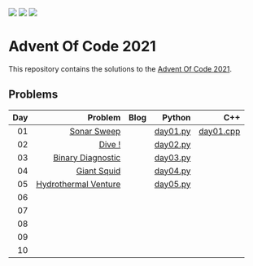 ![](https://img.shields.io/badge/stars%20⭐-8-yellow)
![](https://img.shields.io/badge/day%20📅-4-blue) 
![](https://img.shields.io/badge/days%20completed-4-red)
# Advent Of Code 2021

This repository contains the solutions to the [Advent Of Code 2021](https://adventofcode.com/2021).

## Problems

|  Day |                                            Problem | Blog |                                                                                                                          Python |  C++ |
| ---: | -------------------------------------------------: | ---: | ------------------------------------------------------------------------------------------------------------------------------: | ---: |
|   01 | [Sonar Sweep](https://adventofcode.com/2021/day/1) |      | [day01.py](https://github.com/sotsoguk/AdventOfCode2021/blob/bfc404d3724aa8eff5255f8d3fe4a4f1d6ace98c/python/day01/day01.py) | [day01.cpp](https://github.com/sotsoguk/AdventOfCode2021/blob/bfc404d3724aa8eff5255f8d3fe4a4f1d6ace98c/cpp/day01/day01.cpp)     |
|   02 |            [Dive !](https://adventofcode.com/2021/day/2)                                        |      |       [day02.py](https://github.com/sotsoguk/AdventOfCode2021/blob/bfc404d3724aa8eff5255f8d3fe4a4f1d6ace98c/python/day02/day02.py)                                                                                                                          |      |
| 03 | [Binary Diagnostic](https://adventofcode.com/2021/day/3)| | [day03.py](https://github.com/sotsoguk/AdventOfCode2021/blob/58d49eaed5c5c6173e34b54b556fde8e395821e5/python/day03/day03.py) | | 
| 04 | [Giant Squid](https://adventofcode.com/2021/day/4)| | [day04.py](https://github.com/sotsoguk/AdventOfCode2021/blob/6dc32bde011b2e3665575668c1499273fcd7f387/python/day04/day04.py) |
| 05 | [Hydrothermal Venture](https://adventofcode.com/2021/day/5)| | [day05.py](https://github.com/sotsoguk/AdventOfCode2021/blob/69e007a29958b21b12605ed58ea351ccb0d8f3b5/python/day05/day05.py) |
| 06 | | | |
| 07 | | | |
| 08 | | | |
| 09 | | | |
| 10 | | | |